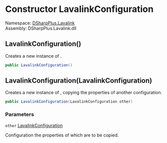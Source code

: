 # Constructor LavalinkConfiguration

Namespace: [DSharpPlus.Lavalink](DSharpPlus.Lavalink.md)  
Assembly: DSharpPlus.Lavalink.dll

## <a id="DSharpPlus_Lavalink_LavalinkConfiguration__ctor"></a>LavalinkConfiguration\(\)

Creates a new instance of <xref href="DSharpPlus.Lavalink.LavalinkConfiguration" data-throw-if-not-resolved="false"></xref>.

```csharp
public LavalinkConfiguration()
```

## <a id="DSharpPlus_Lavalink_LavalinkConfiguration__ctor_DSharpPlus_Lavalink_LavalinkConfiguration_"></a>LavalinkConfiguration\(LavalinkConfiguration\)

Creates a new instance of <xref href="DSharpPlus.Lavalink.LavalinkConfiguration" data-throw-if-not-resolved="false"></xref>, copying the properties of another configuration.

```csharp
public LavalinkConfiguration(LavalinkConfiguration other)
```

### Parameters

`other` [LavalinkConfiguration](DSharpPlus.Lavalink.LavalinkConfiguration.md)

Configuration the properties of which are to be copied.

